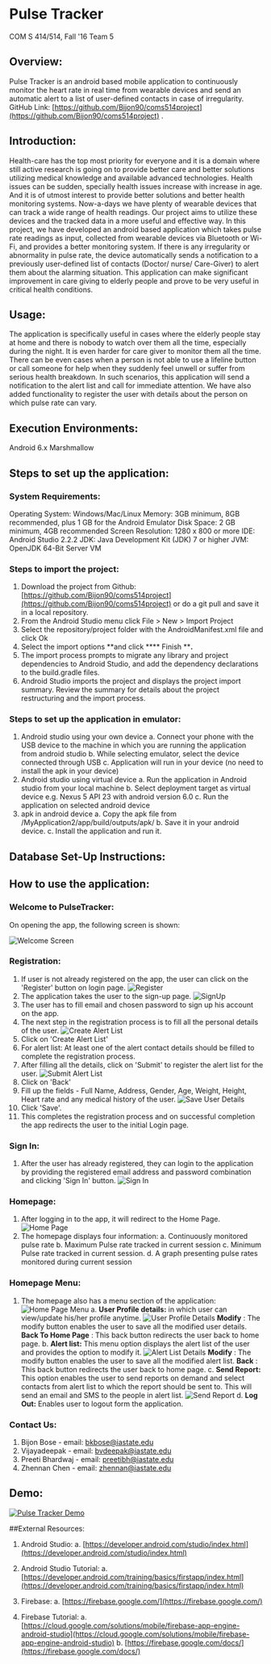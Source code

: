 # Pulse Tracker
COM S 414/514, Fall &#39;16
Team 5
## **Overview:**
Pulse Tracker is an android based mobile application to continuously monitor the heart rate in real time from wearable devices and send an automatic alert to a list of user-defined contacts in case of irregularity.
GitHub Link: [https://github.com/Bijon90/coms514project](https://github.com/Bijon90/coms514project) .

## **Introduction:**
Health-care has the top most priority for everyone and it is a domain where still active research is going on to provide better care and better solutions utilizing medical knowledge and available advanced technologies. Health issues can be sudden, specially health issues increase with increase in age. And it is of utmost interest to provide better solutions and better health monitoring systems. Now-a-days we have plenty of wearable devices that can track a wide range of health readings.
Our project aims to utilize these devices and the tracked data in a more useful and effective way. In this project, we have developed an android based application which takes pulse rate readings as input, collected from wearable devices via Bluetooth or Wi-Fi, and provides a better monitoring system. If there is any irregularity or abnormality in pulse rate, the device automatically sends a notification to a previously user-defined list of contacts (Doctor/ nurse/ Care-Giver) to alert them about the alarming situation.
This application can make significant improvement in care giving to elderly people and prove to be very useful in critical health conditions.

## **Usage:**
The application is specifically useful in cases where the elderly people stay at home and there is nobody to watch over them all the time, especially during the night. It is even harder for care giver to monitor them all the time. There can be even cases when a person is not able to use a lifeline button or call someone for help when they suddenly feel unwell or suffer from serious health breakdown. In such scenarios, this application will send a notification to the alert list and call for immediate attention. We have also added functionality to register the user with details about the person on which pulse rate can vary.

## **Execution Environments:**
Android 6.x Marshmallow
## **Steps to set up the application:**
### **System Requirements:**
Operating System: Windows/Mac/Linux
Memory: 3GB minimum, 8GB recommended, plus 1 GB for the Android Emulator
Disk Space: 2 GB minimum, 4GB recommended
Screen Resolution: 1280 x 800 or more
IDE: Android Studio 2.2.2
JDK: Java Development Kit (JDK) 7 or higher
JVM: OpenJDK 64-Bit Server VM

### **Steps to import the project:**

1. Download the project from Github: [https://github.com/Bijon90/coms514project](https://github.com/Bijon90/coms514project) or do a git pull and save it in a local repository.
2. From the Android Studio menu click File &gt; New &gt; Import Project
3. Select the repository/project folder with the AndroidManifest.xml file and click Ok
4. Select the import options **and click **** Finish ****.**
5. The import process prompts to migrate any library and project dependencies to Android Studio, and add the dependency declarations to the build.gradle files.
6. Android Studio imports the project and displays the project import summary. Review the summary for details about the project restructuring and the import process.

### **Steps to set up the application in emulator:**
1. Android studio using your own device
    a. Connect your phone with the USB device to the machine in which you are running the application from android studio
    b. While selecting emulator, select the device connected through USB
    c. Application will run in your device (no need to install the apk in your device)
2. Android studio using virtual device
    a. Run the application in Android studio from your local machine
    b. Select deployment target as virtual device e.g. Nexus 5 API 23 with android version 6.0
    c. Run the application on selected android device
3. apk in android device
    a. Copy the apk file from /MyApplication2/app/build/outputs/apk/
    b. Save it in your android device.
    c. Install the application and run it.

## **Database Set-Up Instructions:**

## **How to use the application:**
### **Welcome to PulseTracker:**
On opening the app, the following screen is shown:

![Welcome Screen](https://s27.postimg.org/5qw094trn/Welcome.jpg)

### **Registration:**
1. If user is not already registered on the app, the user can click on the &#39;Register&#39; button on login page.
    ![Register](https://s27.postimg.org/itrmsejzn/Register.jpg)
2. The application takes the user to the sign-up page.
    ![SignUp](https://s29.postimg.org/wq7j52fiv/Sign_In.jpg)
3. The user has to fill email and chosen password to sign up his account on the app.
4. The next step in the registration process is to fill all the personal details of the user.
    ![Create Alert List](https://s29.postimg.org/8h8etd0d3/Register_User_Details.jpg)
5. Click on &#39;Create Alert List&#39;
6. For alert list: At least one of the alert contact details should be filled to complete the registration process.
7. After filling all the details, click on &#39;Submit&#39; to register the alert list for the user.
    ![Submit Alert List](https://s29.postimg.org/exlyx6yaf/Set_Alert_List.jpg)
8. Click on &#39;Back&#39;
9. Fill up the fields - Full Name, Address, Gender, Age, Weight, Height, Heart rate and any medical history of the user.
    ![Save User Details](https://s29.postimg.org/ow6xjo7pz/Set_Profile_Details.jpg)
10. Click &#39;Save&#39;.
11. This completes the registration process and on successful completion the app redirects the user to the initial Login page.

### **Sign In:**
1.  After the user has already registered, they can login to the application by providing the registered email address and password combination and clicking &#39;Sign In&#39; button.
    ![Sign In](https://s29.postimg.org/wq7j52fiv/Sign_In.jpg)
### **Homepage:**
1. After logging in to the app, it will redirect to the Home Page.
    ![Home Page](https://s29.postimg.org/9sg61tvyv/Home_Page.jpg)
2. The homepage displays four information:
    a. Continuously monitored pulse rate
    b. Maximum Pulse rate tracked in current session
    c. Minimum Pulse rate tracked in current session.
    d. A graph presenting pulse rates monitored during current session
### **Homepage Menu:**
1. The homepage also has a menu section of the application:
    ![Home Page Menu](https://s29.postimg.org/zcig89hcn/Home_Page_Menu.jpg)
    a. **User Profile details:** in which user can view/update his/her profile anytime.
    ![User Profile Details](https://s29.postimg.org/ke4mrkro7/User_Details.jpg)
    **Modify** : The modify button enables the user to save all the modified user details.
    **Back To Home Page** : This back button redirects the user back to home page.
    b. **Alert list:** This menu option displays the alert list of the user and provides the option to modify it.
    ![Alert List Details](https://s29.postimg.org/tyjo0prmf/Alert_List_Details.jpg)
    **Modify** : The modify button enables the user to save all the modified alert list.
    **Back** : This back button redirects the user back to home page.
    c. **Send Report:** This option enables the user to send reports on demand and select contacts from alert list to which the report should be sent to. This will send an email and SMS to the people in alert list.
    ![Send Report](https://s29.postimg.org/wz53uzsbb/Send_Report.jpg)
    d. **Log Out:** Enables user to logout form the application.

### **Contact Us:**
1. Bijon Bose - email: bkbose@iastate.edu
2. Vijayadeepak - email: bvdeepak@iastate.edu
3. Preeti Bhardwaj - email: preetibh@iastate.edu
4. Zhennan Chen - email: [zhennan@iastate.edu](mailto:zhennan@iastate.edu)

## Demo:
[![Pulse Tracker Demo](http://img.youtube.com/vi/BmazcvSKrXw/0.jpg)](https://youtu.be/BmazcvSKrXw)

##External Resources:

1. Android Studio:
    a. [https://developer.android.com/studio/index.html](https://developer.android.com/studio/index.html)

2. Android Studio Tutorial:
    a. [https://developer.android.com/training/basics/firstapp/index.html](https://developer.android.com/training/basics/firstapp/index.html)
3. Firebase:
    a. [https://firebase.google.com/](https://firebase.google.com/)
4. Firebase Tutorial:
    a. [https://cloud.google.com/solutions/mobile/firebase-app-engine-android-studio](https://cloud.google.com/solutions/mobile/firebase-app-engine-android-studio)
    b. [https://firebase.google.com/docs/](https://firebase.google.com/docs/)
